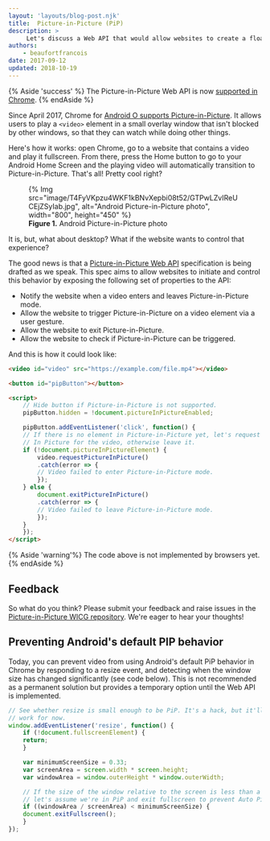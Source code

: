 ```yaml
---
layout: 'layouts/blog-post.njk'
title:  Picture-in-Picture (PiP)
description: >
     Let's discuss a Web API that would allow websites to create a floating video window over the desktop.
authors:
    - beaufortfrancois
date: 2017-09-12
updated: 2018-10-19
---
```


{% Aside 'success' %}
The Picture-in-Picture Web API is now [supported in
Chrome](https://developers.google.com/web/updates/2018/10/watch-video-using-picture-in-picture).
{% endAside %}

Since April 2017, Chrome for [Android O supports
Picture-in-Picture](https://developer.android.com/about/versions/oreo/android-8.0.html#opip).
It allows users to play a `<video>` element in a small overlay window that isn't
blocked by other windows, so that they can watch while doing other things.

Here's how it works: open Chrome, go to a website that contains a video and
play it fullscreen. From there, press the Home button to go to your Android
Home Screen and the playing video will automatically transition to
Picture-in-Picture. That's all! Pretty cool right?

<figure>
  {% Img src="image/T4FyVKpzu4WKF1kBNvXepbi08t52/GTPwLZvIReUCEjZSyIab.jpg", alt="Android Picture-in-Picture photo", width="800", height="450" %}
  <figcaption>
    <b>Figure 1.</b>
    Android Picture-in-Picture photo
  </figcaption>
</figure>

It is, but, what about desktop? What if the website wants to control that
experience?

The good news is that a [Picture-in-Picture Web
API](https://wicg.github.io/picture-in-picture/) specification is being drafted
as we speak. This spec aims to allow websites to initiate and control this
behavior by exposing the following set of properties to the API:

- Notify the website when a video enters and leaves Picture-in-Picture mode.
- Allow the website to trigger Picture-in-Picture on a video element via a user gesture.
- Allow the website to exit Picture-in-Picture.
- Allow the website to check if Picture-in-Picture can be triggered.

And this is how it could look like:


```html
<video id="video" src="https://example.com/file.mp4"></video>

<button id="pipButton"></button>

<script>
    // Hide button if Picture-in-Picture is not supported.
    pipButton.hidden = !document.pictureInPictureEnabled;

    pipButton.addEventListener('click', function() {
    // If there is no element in Picture-in-Picture yet, let's request Picture
    // In Picture for the video, otherwise leave it.
    if (!document.pictureInPictureElement) {
        video.requestPictureInPicture()
        .catch(error => {
        // Video failed to enter Picture-in-Picture mode.
        });
    } else {
        document.exitPictureInPicture()
        .catch(error => {
        // Video failed to leave Picture-in-Picture mode.
        });
    }
    });
</script>
```

{% Aside 'warning'%}
The code above is not implemented by browsers yet.
{% endAside %}

## Feedback

So what do you think? Please submit your feedback and raise issues in the
[Picture-in-Picture WICG
repository](https://github.com/WICG/picture-in-picture). We're eager to hear
your thoughts!

## Preventing Android's default PIP behavior

Today, you can prevent video from using Android's default PiP behavior in
Chrome by responding to a resize event, and detecting when the window size has
changed significantly (see code below). This is not recommended as a permanent
solution but provides a temporary option until the Web API is implemented.


```js
// See whether resize is small enough to be PiP. It's a hack, but it'll
// work for now.
window.addEventListener('resize', function() {
    if (!document.fullscreenElement) {
    return;
    }

    var minimumScreenSize = 0.33;
    var screenArea = screen.width * screen.height;
    var windowArea = window.outerHeight * window.outerWidth;

    // If the size of the window relative to the screen is less than a third,
    // let's assume we're in PiP and exit fullscreen to prevent Auto PiP.
    if ((windowArea / screenArea) < minimumScreenSize) {
    document.exitFullscreen();
    }
});
```